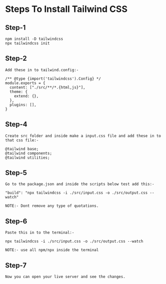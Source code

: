 # Steps To Install Tailwind CSS

## Step-1

```
npm install -D tailwindcss
npx tailwindcss init
```

## Step-2

```
Add these in to tailwind.config:-

/** @type {import('tailwindcss').Config} */
module.exports = {
  content: ["./src/**/*.{html,js}"],
  theme: {
    extend: {},
  },
  plugins: [],
}
```

## Step-4

```
Create src folder and inside make a input.css file and add these in to that css file:-

@tailwind base;
@tailwind components;
@tailwind utilities;
```

## Step-5

```
Go to the package.json and inside the scripts below test add this:-

"build": "npx tailwindcss -i ./src/input.css -o ./src/output.css --watch"

NOTE:- Dont remove any type of quotations.
```

## Step-6

```
Paste this in to the terminal:-

npx tailwindcss -i ./src/input.css -o ./src/output.css --watch

NOTE:- use all npm/npx inside the terminal
```

## Step-7

```
Now you can open your live server and see the changes.
```
